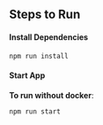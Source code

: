 ## Steps to Run

#### Install Dependencies

```
npm run install
```

#### Start App

**To run without docker**:

```
npm run start
```
